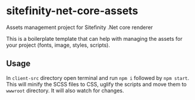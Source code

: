 # sitefinity-net-core-assets
Assets management project for Sitefinity .Net core renderer

This is a boilerplate template that can help with managing the assets for your project (fonts, image, styles, scripts).

## Usage
In `client-src` directory open terminal and run `npm i` followed by `npm start`. This will minify the SCSS files to CSS, uglify the scripts and move them to `wwwroot` directory. It will also watch for changes.
